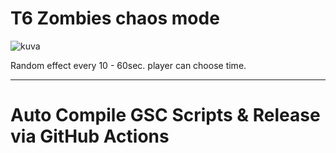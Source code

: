 # T6 Zombies chaos mode

![kuva](https://user-images.githubusercontent.com/77815199/167412153-0b2a122a-3a61-4c08-9691-dbfb77ba78bc.png)

Random effect every 10 - 60sec. player can choose time.

--------------------------------------------------------------------------------------------------------------------------------------------------------------------

# Auto Compile GSC Scripts & Release via GitHub Actions
